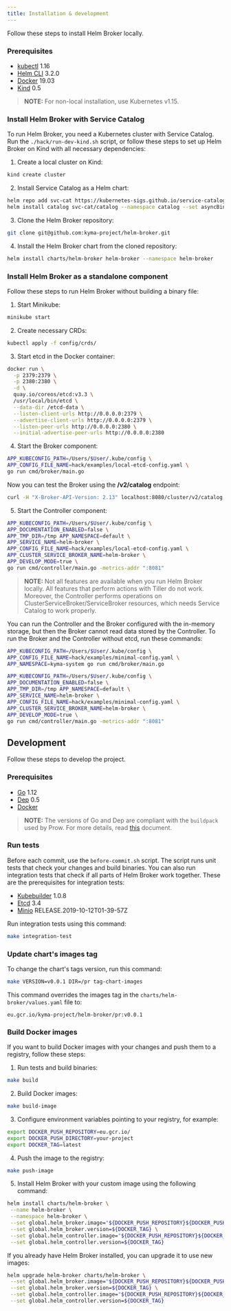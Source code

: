 ```yaml
---
title: Installation & development
---
```


Follow these steps to install Helm Broker locally.

### Prerequisites

* [kubectl](https://kubernetes.io/docs/tasks/tools/install-kubectl/) 1.16
* [Helm CLI](https://github.com/kubernetes/helm#install) 3.2.0
* [Docker](https://docs.docker.com/install/) 19.03
* [Kind](https://github.com/kubernetes-sigs/kind#installation-and-usage) 0.5

>**NOTE:** For non-local installation, use Kubernetes v1.15.

### Install Helm Broker with Service Catalog

To run Helm Broker, you need a Kubernetes cluster with Service Catalog. Run the `./hack/run-dev-kind.sh` script, or follow these steps to set up Helm Broker on Kind with all necessary dependencies:

1. Create a local cluster on Kind:
```bash
kind create cluster
```

2. Install Service Catalog as a Helm chart:
```bash
helm repo add svc-cat https://kubernetes-sigs.github.io/service-catalog
helm install catalog svc-cat/catalog --namespace catalog --set asyncBindingOperationsEnabled=true
```

3. Clone the Helm Broker repository:
```bash
git clone git@github.com:kyma-project/helm-broker.git
```

4. Install the Helm Broker chart from the cloned repository:
```bash
helm install charts/helm-broker helm-broker --namespace helm-broker
```

### Install Helm Broker as a standalone component

Follow these steps to run Helm Broker without building a binary file:

1. Start Minikube:
```bash
minikube start
```

2. Create necessary CRDs:
```bash
kubectl apply -f config/crds/
```

3. Start etcd in the Docker container:
```bash
docker run \
  -p 2379:2379 \
  -p 2380:2380 \
  -d \
  quay.io/coreos/etcd:v3.3 \
  /usr/local/bin/etcd \
  --data-dir /etcd-data \
  --listen-client-urls http://0.0.0.0:2379 \
  --advertise-client-urls http://0.0.0.0:2379 \
  --listen-peer-urls http://0.0.0.0:2380 \
  --initial-advertise-peer-urls http://0.0.0.0:2380
```

4. Start the Broker component:
```bash
APP_KUBECONFIG_PATH=/Users/$User/.kube/config \
APP_CONFIG_FILE_NAME=hack/examples/local-etcd-config.yaml \
go run cmd/broker/main.go
```

Now you can test the Broker using the **/v2/catalog** endpoint:
```bash
curl -H "X-Broker-API-Version: 2.13" localhost:8080/cluster/v2/catalog
```

5. Start the Controller component:
```bash
APP_KUBECONFIG_PATH=/Users/$User/.kube/config \
APP_DOCUMENTATION_ENABLED=false \
APP_TMP_DIR=/tmp APP_NAMESPACE=default \
APP_SERVICE_NAME=helm-broker \
APP_CONFIG_FILE_NAME=hack/examples/local-etcd-config.yaml \
APP_CLUSTER_SERVICE_BROKER_NAME=helm-broker \
APP_DEVELOP_MODE=true \
go run cmd/controller/main.go -metrics-addr ":8081"
```

>**NOTE:** Not all features are available when you run Helm Broker locally. All features that perform actions with Tiller do not work. Moreover, the Controller performs operations on ClusterServiceBroker/ServiceBroker resources, which needs Service Catalog to work properly.

You can run the Controller and the Broker configured with the in-memory storage, but then the Broker cannot read data stored by the Controller. To run the Broker and the Controller without etcd, run these commands:

```bash
APP_KUBECONFIG_PATH=/Users/$User/.kube/config \
APP_CONFIG_FILE_NAME=hack/examples/minimal-config.yaml \
APP_NAMESPACE=kyma-system go run cmd/broker/main.go
```

```bash
APP_KUBECONFIG_PATH=/Users/$User/.kube/config \
APP_DOCUMENTATION_ENABLED=false \
APP_TMP_DIR=/tmp APP_NAMESPACE=default \
APP_SERVICE_NAME=helm-broker \
APP_CONFIG_FILE_NAME=hack/examples/minimal-config.yaml \
APP_CLUSTER_SERVICE_BROKER_NAME=helm-broker \
APP_DEVELOP_MODE=true \
go run cmd/controller/main.go -metrics-addr ":8081"
```

## Development

Follow these steps to develop the project.

### Prerequisites

* [Go](https://golang.org/dl/) 1.12
* [Dep](https://github.com/golang/dep) 0.5
* [Docker](https://www.docker.com/)

>**NOTE:** The versions of Go and Dep are compliant with the `buildpack` used by Prow. For more details, read [this](https://github.com/kyma-project/test-infra/blob/main/prow/images/buildpack-golang/README.md) document.

### Run tests

Before each commit, use the `before-commit.sh` script. The script runs unit tests that check your changes and build binaries.
You can also run integration tests that check if all parts of Helm Broker work together.
These are the prerequisites for integration tests:

- [Kubebuilder](https://github.com/kubernetes-sigs/kubebuilder) 1.0.8
- [Etcd](https://github.com/etcd-io/etcd#etcd) 3.4
- [Minio](https://min.io/download) RELEASE.2019-10-12T01-39-57Z

Run integration tests using this command:
```bash
make integration-test
```

### Update chart's images tag

To change the chart's tags version, run this command:
```bash
make VERSION=v0.0.1 DIR=/pr tag-chart-images
```

This command overrides the images tag in the `charts/helm-broker/values.yaml` file to:
```
eu.gcr.io/kyma-project/helm-broker/pr:v0.0.1
```

### Build Docker images

If you want to build Docker images with your changes and push them to a registry, follow these steps:

1. Run tests and build binaries:
```bash
make build
```

2. Build Docker images:
```bash
make build-image
```

3. Configure environment variables pointing to your registry, for example:
```bash
export DOCKER_PUSH_REPOSITORY=eu.gcr.io/
export DOCKER_PUSH_DIRECTORY=your-project
export DOCKER_TAG=latest
```

4. Push the image to the registry:
```bash
make push-image
```

5. Install Helm Broker with your custom image using the following command:
```bash
helm install charts/helm-broker \
 --name helm-broker \
 --namespace helm-broker \
 --set global.helm_broker.image="${DOCKER_PUSH_REPOSITORY}${DOCKER_PUSH_DIRECTORY}/helm-broker" \
 --set global.helm_broker.version=${DOCKER_TAG} \
 --set global.helm_controller.image="${DOCKER_PUSH_REPOSITORY}${DOCKER_PUSH_DIRECTORY}/helm-controller" \
 --set global.helm_controller.version=${DOCKER_TAG}
```

If you already have Helm Broker installed, you can upgrade it to use new images:
```bash
helm upgrade helm-broker charts/helm-broker \
 --set global.helm_broker.image="${DOCKER_PUSH_REPOSITORY}${DOCKER_PUSH_DIRECTORY}/helm-broker" \
 --set global.helm_broker.version=${DOCKER_TAG} \
 --set global.helm_controller.image="${DOCKER_PUSH_REPOSITORY}${DOCKER_PUSH_DIRECTORY}/helm-controller" \
 --set global.helm_controller.version=${DOCKER_TAG}
```

